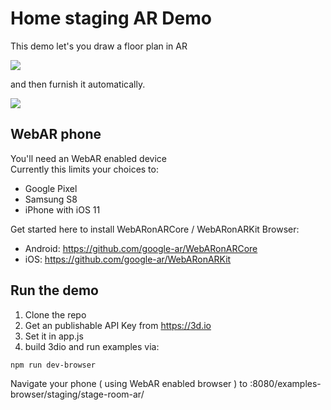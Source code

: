 # Home staging AR Demo

This demo let's you draw a floor plan in AR

![](https://storage.3d.io/535e624259ee6b0200000484/2017-09-13_11-56-39_wW7wLF/draw-plan.gif)

and then furnish it automatically.

![](https://storage.3d.io/535e624259ee6b0200000484/2017-09-13_11-42-23_XUM61N/home-staging-ai.gif)


## WebAR phone

You'll need an WebAR enabled device<br>
Currently this limits your choices to:
* Google Pixel
* Samsung S8
* iPhone with iOS 11

Get started here to install WebARonARCore / WebARonARKit Browser:
* Android: https://github.com/google-ar/WebARonARCore
* iOS: https://github.com/google-ar/WebARonARKit

## Run the demo

1. Clone the repo
2. Get an publishable API Key from https://3d.io
3. Set it in app.js
4. build 3dio and run examples via:
```
npm run dev-browser
```
Navigate your phone ( using WebAR enabled browser ) to
<local ip>:8080/examples-browser/staging/stage-room-ar/
